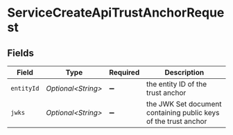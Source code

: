 # ServiceCreateApiTrustAnchorRequest


## Fields

| Field                                                            | Type                                                             | Required                                                         | Description                                                      |
| ---------------------------------------------------------------- | ---------------------------------------------------------------- | ---------------------------------------------------------------- | ---------------------------------------------------------------- |
| `entityId`                                                       | *Optional\<String>*                                              | :heavy_minus_sign:                                               | the entity ID of the trust anchor<br/>                           |
| `jwks`                                                           | *Optional\<String>*                                              | :heavy_minus_sign:                                               | the JWK Set document containing public keys of the trust anchor<br/> |